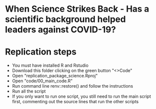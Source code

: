 # When Science Strikes Back - Has a scientific background helped leaders against COVID-19?

# Replication steps
- You must have installed R and Rstudio
- Download this folder clicking on the green button "<>Code"
- Open "replication_package_science.Rproj"
- Open "code/00_main_code.R"
- Run command line renv::restore() and follow the instructions
- Run all the script
- If you only want to run one script, you still need to run the main script first, commenting out the source lines that run the other scripts
